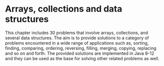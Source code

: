 # Arrays, collections and data structures
This chapter includes 30 problems that involve arrays, collections, and several data structures. The aim is to provide solutions to a category of problems encountered in a wide range of applications such as, sorting, finding, comparing, ordering, reversing, filling, merging, copying, replacing and so on and forth. The provided solutions are implemented in Java 8-12 and they can be used as the base for solving other related problems as well. 
